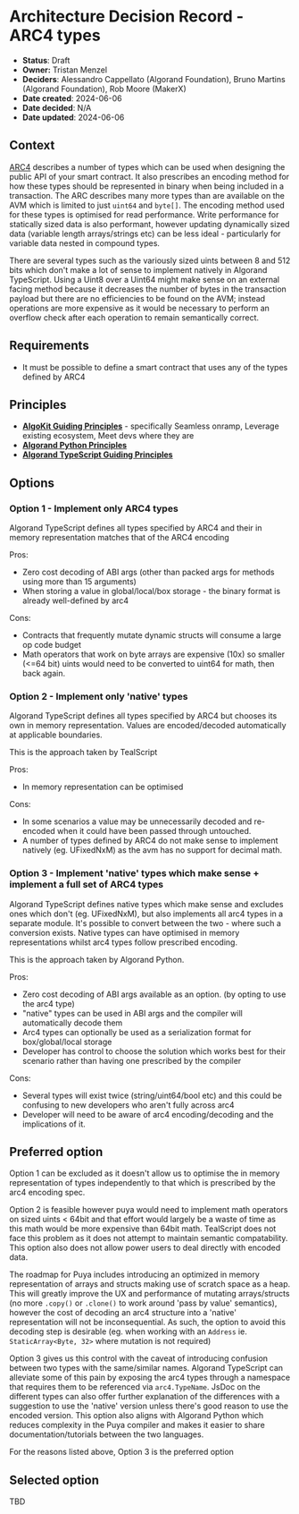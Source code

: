 # Architecture Decision Record - ARC4 types

- **Status**: Draft
- **Owner:** Tristan Menzel
- **Deciders**: Alessandro Cappellato (Algorand Foundation), Bruno Martins (Algorand Foundation), Rob Moore (MakerX)
- **Date created**: 2024-06-06
- **Date decided**: N/A
- **Date updated**: 2024-06-06

## Context

[ARC4](https://github.com/algorandfoundation/ARCs/blob/main/ARCs/arc-0004.md) describes a number of types which can be used when designing the public API of your smart contract. It also prescribes an encoding method for how these types should be represented in binary when being included in a transaction. The ARC describes many more types than are available on the AVM which is limited to just `uint64` and `byte[]`. The encoding method used for these types is optimised for read performance. Write performance for statically sized data is also performant, however updating dynamically sized data (variable length arrays/strings etc) can be less ideal - particularly for variable data nested in compound types.

There are several types such as the variously sized uints between 8 and 512 bits which don't make a lot of sense to implement natively in Algorand TypeScript. Using a Uint8 over a Uint64 might make sense on an external facing method because it decreases the number of bytes in the transaction payload but there are no efficiencies to be found on the AVM; instead operations are more expensive as it would be necessary to perform an overflow check after each operation to remain semantically correct.

## Requirements

 - It must be possible to define a smart contract that uses any of the types defined by ARC4

## Principles

- **[AlgoKit Guiding Principles](https://github.com/algorandfoundation/algokit-cli/blob/main/docs/algokit.md#guiding-principles)** - specifically Seamless onramp, Leverage existing ecosystem, Meet devs where they are
- **[Algorand Python Principles](https://algorandfoundation.github.io/puya/principles.html#principles)**
- **[Algorand TypeScript Guiding Principles](../README.md#guiding-principals)**

## Options

### Option 1 - Implement only ARC4 types

Algorand TypeScript defines all types specified by ARC4 and their in memory representation matches that of the ARC4 encoding

Pros:
 - Zero cost decoding of ABI args (other than packed args for methods using more than 15 arguments)
 - When storing a value in global/local/box storage - the binary format is already well-defined by arc4

Cons:
 - Contracts that frequently mutate dynamic structs will consume a large op code budget
 - Math operators that work on byte arrays are expensive (10x) so smaller (<=64 bit) uints would need to be converted to uint64 for math, then back again.

### Option 2 - Implement only 'native' types

Algorand TypeScript defines all types specified by ARC4 but chooses its own in memory representation. Values are encoded/decoded automatically at applicable boundaries.

This is the approach taken by TealScript

Pros:
 - In memory representation can be optimised

Cons:
 - In some scenarios a value may be unnecessarily decoded and re-encoded when it could have been passed through untouched.
 - A number of types defined by ARC4 do not make sense to implement natively (eg. UFixedNxM) as the avm has no support for decimal math.
 
### Option 3 - Implement 'native' types which make sense + implement a full set of ARC4 types

Algorand TypeScript defines native types which make sense and excludes ones which don't (eg. UFixedNxM), but also implements all arc4 types in a separate module. It's possible to convert between the two - where such a conversion exists. Native types can have optimised in memory representations whilst arc4 types follow prescribed encoding.

This is the approach taken by Algorand Python.

Pros:
 - Zero cost decoding of ABI args available as an option. (by opting to use the arc4 type)
 - "native" types can be used in ABI args and the compiler will automatically decode them
 - Arc4 types can optionally be used as a serialization format for box/global/local storage
 - Developer has control to choose the solution which works best for their scenario rather than having one prescribed by the compiler
 

Cons:
 - Several types will exist twice (string/uint64/bool etc) and this could be confusing to new developers who aren't fully across arc4
 - Developer will need to be aware of arc4 encoding/decoding and the implications of it.

## Preferred option

Option 1 can be excluded as it doesn't allow us to optimise the in memory representation of types independently to that which is prescribed by the arc4 encoding spec.

Option 2 is feasible however puya would need to implement math operators on sized uints < 64bit and that effort would largely be a waste of time as this math would be more expensive than 64bit math. TealScript does not face this problem as it does not attempt to maintain semantic compatability. This option also does not allow power users to deal directly with encoded data. 

The roadmap for Puya includes introducing an optimized in memory representation of arrays and structs making use of scratch space as a heap. This will greatly improve the UX and performance of mutating arrays/structs (no more `.copy()` or `.clone()` to work around 'pass by value' semantics), however the cost of decoding an arc4 structure into a 'native' representation will not be inconsequential. As such, the option to avoid this decoding step is desirable (eg. when working with an `Address` ie. `StaticArray<Byte, 32>` where mutation is not required)

Option 3 gives us this control with the caveat of introducing confusion between two types with the same/similar names. Algorand TypeScript can alleviate some of this pain by exposing the arc4 types through a namespace that requires them to be referenced via `arc4.TypeName`. JsDoc on the different types can also offer further explanation of the differences with a suggestion to use the 'native' version unless there's good reason to use the encoded version. This option also aligns with Algorand Python which reduces complexity in the Puya compiler and makes it easier to share documentation/tutorials between the two languages.  

For the reasons listed above, Option 3 is the preferred option

## Selected option

TBD
